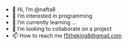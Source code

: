 - 👋 Hi, I’m @nafta8
- 👀 I’m interested in programming 
- 🌱 I’m currently learning ...
- 💞️ I’m looking to collaborate on a project
- 📫 How to reach me f5theking8@gmail.com 

<!---
nafta8/nafta8 is a ✨ special ✨ repository because its `README.md` (this file) appears on your GitHub profile.
You can click the Preview link to take a look at your changes.
--->
